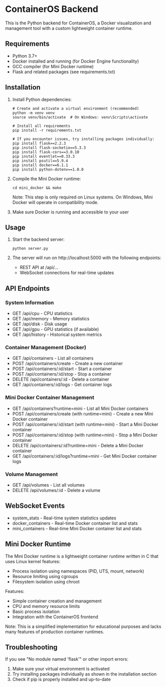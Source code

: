 
# ContainerOS Backend

This is the Python backend for ContainerOS, a Docker visualization and management tool with a custom lightweight container runtime.

## Requirements

- Python 3.7+
- Docker installed and running (for Docker Engine functionality)
- GCC compiler (for Mini Docker runtime)
- Flask and related packages (see requirements.txt)

## Installation

1. Install Python dependencies:
   ```
   # Create and activate a virtual environment (recommended)
   python -m venv venv
   source venv/bin/activate  # On Windows: venv\Scripts\activate
   
   # Install all requirements
   pip install -r requirements.txt
   
   # If you encounter issues, try installing packages individually:
   pip install flask==2.2.3
   pip install flask-socketio==5.3.3
   pip install flask-cors==3.0.10
   pip install eventlet==0.33.3
   pip install psutil==5.9.4
   pip install docker==6.1.1
   pip install python-dotenv==1.0.0
   ```

2. Compile the Mini Docker runtime:
   ```
   cd mini_docker && make
   ```
   Note: This step is only required on Linux systems. On Windows, Mini Docker will operate in compatibility mode.

3. Make sure Docker is running and accessible to your user

## Usage

1. Start the backend server:
   ```
   python server.py
   ```

2. The server will run on http://localhost:5000 with the following endpoints:
   - REST API at /api/...
   - WebSocket connections for real-time updates

## API Endpoints

### System Information
- GET /api/cpu - CPU statistics
- GET /api/memory - Memory statistics
- GET /api/disk - Disk usage
- GET /api/gpu - GPU statistics (if available)
- GET /api/history - Historical system metrics

### Container Management (Docker)
- GET /api/containers - List all containers
- POST /api/containers/create - Create a new container
- POST /api/containers/:id/start - Start a container
- POST /api/containers/:id/stop - Stop a container
- DELETE /api/containers/:id - Delete a container
- GET /api/containers/:id/logs - Get container logs

### Mini Docker Container Management
- GET /api/containers?runtime=mini - List all Mini Docker containers
- POST /api/containers/create (with runtime=mini) - Create a new Mini Docker container
- POST /api/containers/:id/start (with runtime=mini) - Start a Mini Docker container
- POST /api/containers/:id/stop (with runtime=mini) - Stop a Mini Docker container
- DELETE /api/containers/:id?runtime=mini - Delete a Mini Docker container
- GET /api/containers/:id/logs?runtime=mini - Get Mini Docker container logs

### Volume Management
- GET /api/volumes - List all volumes
- DELETE /api/volumes/:id - Delete a volume

## WebSocket Events
- system_stats - Real-time system statistics updates
- docker_containers - Real-time Docker container list and stats
- mini_containers - Real-time Mini Docker container list and stats

## Mini Docker Runtime

The Mini Docker runtime is a lightweight container runtime written in C that uses Linux kernel features:

- Process isolation using namespaces (PID, UTS, mount, network)
- Resource limiting using cgroups
- Filesystem isolation using chroot

Features:
- Simple container creation and management
- CPU and memory resource limits
- Basic process isolation
- Integration with the ContainerOS frontend

Note: This is a simplified implementation for educational purposes and lacks many features of production container runtimes.

## Troubleshooting

If you see "No module named 'flask'" or other import errors:
1. Make sure your virtual environment is activated
2. Try installing packages individually as shown in the installation section
3. Check if pip is properly installed and up-to-date
